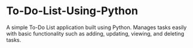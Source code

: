 # To-Do-List-Using-Python

A simple To-Do List application built using Python. Manages tasks easily with basic functionality such as adding, updating, viewing, and deleting tasks.

